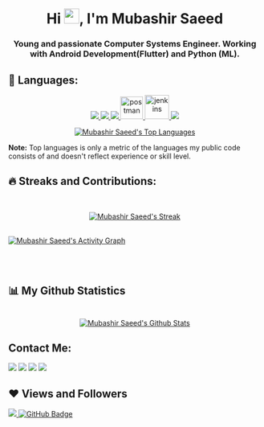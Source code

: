 <h1 align="center">Hi <img src="https://raw.githubusercontent.com/MartinHeinz/MartinHeinz/master/wave.gif" width="30px">, I'm Mubashir Saeed</h1>
<h3 align="center">Young and passionate Computer Systems Engineer. Working with Android Development(Flutter) and Python (ML).</h3>

## 🚀 Languages:


<p align="center"> 
    <a href="https://www.programiz.com/c-programming" target="_blank"> <img src="https://img.icons8.com/color/48/000000/c-programming.png"/> </a> 
    <a href="https://www.programiz.com/cpp-programming" target="_blank"> <img src="https://img.icons8.com/color/48/000000/c-plus-plus-logo.png"/> </a>
    <a href="https://www.python.org" target="_blank"> <img src="https://img.icons8.com/color/48/000000/python.png"/> </a>
    <a href="https://dart.dev/" target="_blank"> <img src="https://img.icons8.com/color/48/000000/dart.png" alt="postman" width="45" height="45"/> </a>     
    <a href="https://docs.flutter.dev/" target="_blank"> <img src="https://img.icons8.com/color/48/000000/flutter.png" alt="jenkins" width="48" height="48"/> </a> 
    <a href="https://firebase.google.com/" target="_blank"> <img src="https://img.icons8.com/color/48/000000/firebase.png"/> </a>    
</p>
<p align="center">
  <a href="https://github.com/Mubashir-Saeed1/github-readme-stats"><img alt="Mubashir Saeed's Top Languages" src="https://github-readme-stats.vercel.app/api/top-langs/?username=Mubashir-Saeed1&langs_count=8&count_private=true&layout=compact&theme=react&hide_border=true&bg_color=0D1117" /></a>
</p>
  <b>Note:</b> Top languages is only a metric of the languages my public code consists of and doesn't reflect experience or skill level.

## 🔥 Streaks and Contributions:

<br/>

<p align="center">
    <a href="https://github-readme-streak-stats.herokuapp.com/?user=Mubashir-Saeed1&theme=black-ice&hide_border=true&stroke=0000&background=060A0CD0">
        <img title="🔥 Get streak stats for your profile at git.io/streak-stats" alt="Mubashir Saeed's Streak" src="https://github-readme-streak-stats.herokuapp.com/?user=Mubashir-Saeed1&theme=black-ice&hide_border=true&stroke=0000&background=060A0CD0"/>
    </a>
    <br/>
<br/>

<a href="https://github.com/Mubashir-Saeed1/github-readme-activity-graph"><img alt="Mubashir Saeed's Activity Graph" src="https://activity-graph.herokuapp.com/graph?username=Mubashir-Saeed1&bg_color=0D1117&color=5BCDEC&line=5BCDEC&point=FFFFFF&hide_border=true" /></a>

<br/>
<br/>
</p>

## 📊 My Github Statistics

<p align="center">
  <br/>
    <a align="center" href="https://github.com/Mubashir-Saeed1/github-readme-stats"><img alt="Mubashir Saeed's Github Stats" src="https://github-readme-stats.vercel.app/api?username=Mubashir-Saeed1&show_icons=true&count_private=true&theme=react&hide_border=true&bg_color=0D1117" /></a>
  <br/>
</p>





## Contact Me:
<p align="left">

<a href = "https://www.linkedin.com/in/mubashir-saeed-742ab9177/"><img src="https://img.icons8.com/fluent/48/000000/linkedin.png"/></a>
<a href = "https://twitter.com/Mubashir_Saeed1"><img src="https://img.icons8.com/fluent/48/000000/twitter.png"/></a>
<a href = "https://www.instagram.com/mubashir_saeed1/"><img src="https://img.icons8.com/fluent/48/000000/instagram-new.png"/></a>
<a href = "https://web.facebook.com/MubashirSaeed0/"><img src="https://img.icons8.com/color/48/000000/facebook-new.png"/></a>

</p>

## ❤ Views and Followers
<a href="https://github.com/Meghna-DAS/github-profile-views-counter">
    <img src="https://komarev.com/ghpvc/?username=Mubashir-Saeed1">
</a>
<a href="https://github.com/Mubashir-Saeed1?tab=followers"><img src="https://img.shields.io/github/followers/Mubashir-Saeed1?label=Followers&style=social" alt="GitHub Badge"></a>

